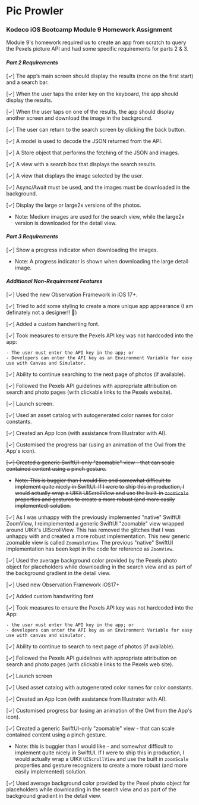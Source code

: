# Pic Prowler

### Kodeco iOS Bootcamp Module 9 Homework Assignment

Module 9's homework required us to create an app from scratch to query the Pexels picture API and had some specific requirements for parts 2 & 3.

#### _Part 2 Requirements_

[✓] The app’s main screen should display the results (none on the first start) and a search bar.

[✓] When the user taps the enter key on the keyboard, the app should display the results.

[✓] When the user taps on one of the results, the app should display another screen and download the image in the background.

[✓] The user can return to the search screen by clicking the back button.

[✓] A model is used to decode the JSON returned from the API.

[✓] A Store object that performs the fetching of the JSON and images.

[✓] A view with a search box that displays the search results.

[✓] A view that displays the image selected by the user.

[✓] Async/Await must be used, and the images must be downloaded in the background.

[✓] Display the large or large2x versions of the photos.

- Note: Medium images are used for the search view, while the large2x version is downloaded for the detail view.

#### _Part 3 Requirements_

[✓] Show a progress indicator when downloading the images.

- Note: A progress indicator is shown when downloading the large detail image.

#### _Additional Non-Requirement Features_

[✓] Used the new Observation Framework in iOS 17+. 

[✓] Tried to add some styling to create a more unique app appearance (I am definately not a designer!! 🤪)

[✓] Added a custom handwriting font.

[✓] Took measures to ensure the Pexels API key was not hardcoded into the app:

    - The user must enter the API key in the app; or
    - Developers can enter the API key as an Environment Variable for easy use with Canvas and Simulator.

[✓] Ability to continue searching to the next page of photos (if available).

[✓] Followed the Pexels API guidelines with appropriate attribution on search and photo pages (with clickable links to the Pexels website).

[✓] Launch screen.

[✓] Used an asset catalog with autogenerated color names for color constants.

[✓] Created an App Icon (with assistance from Illustrator with AI).

[✓] Customised the progress bar (using an animation of the Owl from the App's icon).

~~[✓] Created a generic SwiftUI-only "zoomable" view - that can scale contained content using a pinch gesture.~~

- ~~Note: This is buggier than I would like and somewhat difficult to implement quite nicely in SwiftUI. If I were to ship this in production, I would actually wrap a UIKit UIScrollView and use the built-in `zoomScale` properties and gestures to create a more robust (and more easily implemented) solution.~~

[✓] As I was unhappy with the previously implemented "native" SwiftUI ZoomView, I reimplemented a generic SwiftUI "zoomable" view wrapped around UIKit's UIScrollView. This has removed the glitches that I was unhappy with and created a more robust implementation. This new generic zoomable view is called `ZoomableView`. The previous "native" SwiftUI implementation has been kept in the code for reference as `ZoomView`.

[✓] Used the average background color provided by the Pexels photo object for placeholders while downloading in the search view and as part of the background gradient in the detail view.

[✓] Used new Observation Framework iOS17+ 

[✓] Added custom handwriting font

[✓] Took measures to ensure the Pexels API key was not hardcoded into the App:

    - the user must enter the API key in the app; or
    - developers can enter the API key as an Environment Variable for easy use with canvas and simulator.

[✓] Ability to continue to search to next page of photos (if available).

[✓] Followed the Pexels API guidelines with appropriate attribution on search and photo pages (with clickable links to the Pexels web site).

[✓] Launch screen

[✓] Used asset catalog with autogenerated color names for color constants.

[✓] Created an App Icon (with assistance from Illustrator with AI).

[✓] Customised progress bar (using an animation of the Owl from the App's icon).

[✓] Created a generic SwiftUI-only "zoomable" view - that can scale contained content using a pinch gesture.

- Note: this is buggier than I would like - and somewhat difficult to implement quite nicely in SwiftUI.  If I were to ship this in production, I would actually wrap a UIKit `UIScrollView` and use the built in `zoomScale` properties and gesture recognizers to create a more robust (and more easily implemented) solution.

[✓] Used average background color provided by the Pexel photo object for placeholders while downloading in the search view and as part of the background gradient in the detail view.